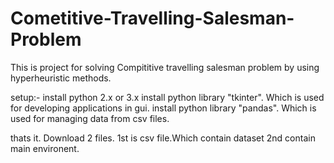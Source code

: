 # Cometitive-Travelling-Salesman-Problem

This is project for solving Compititive travelling salesman problem by using hyperheuristic methods.


setup:-
      install python 2.x or 3.x
      install python library "tkinter". Which is used for developing applications in gui.
      install python library "pandas". Which is used for managing data from csv files.

thats it.
Download 2 files.
  1st is csv file.Which contain dataset
  2nd contain main environent.
